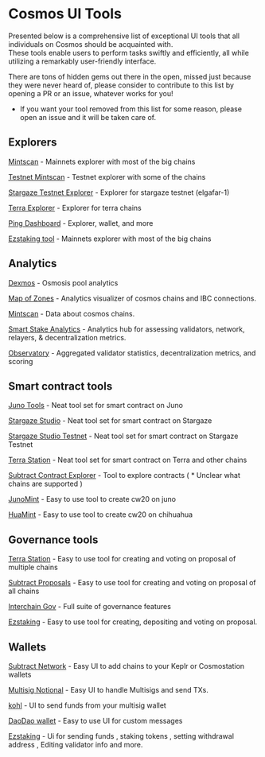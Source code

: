 # Cosmos UI Tools
Presented below is a comprehensive list of exceptional UI tools that all individuals on Cosmos should be acquainted with.  
These tools enable users to perform tasks swiftly and efficiently, all while utilizing a remarkably user-friendly interface.

There are tons of hidden gems out there in the open, missed just because they were never heard of, please consider to contribute to this list by opening a PR or an issue, whatever works for you!

* If you want your tool removed from this list for some reason, please open an issue and it will be taken care of.

## Explorers

[Mintscan](https://www.mintscan.io/cosmos) - Mainnets explorer with most of the big chains

[Testnet Mintscan](https://testnet.mintscan.io/juno-testnet) - Testnet explorer with some of the chains

[Stargaze Testnet Explorer](https://stargaze-testnet-explorer.pages.dev/stargaze) - Explorer for stargaze testnet (elgafar-1)

[Terra Explorer](https://finder.terra.money/) - Explorer for terra chains

[Ping Dashboard](https://ping.pub/) - Explorer, wallet, and more

[Ezstaking tool](https://ezstaking.tools/cosmoshub) - Mainnets explorer with most of the big chains

## Analytics

[Dexmos](https://www.dexmos.app/) - Osmosis pool analytics

[Map of Zones](https://mapofzones.com/) - Analytics visualizer of cosmos chains and IBC connections.

[Mintscan](https://hub.mintscan.io/chains/overview) - Data about cosmos chains.

[Smart Stake Analytics](https://smartstake.io/) - Analytics hub for assessing validators, network, relayers, & decentralization metrics.

[Observatory](https://observatory.zone/) - Aggregated validator statistics, decentralization metrics, and scoring

## Smart contract tools

[Juno Tools](https://juno.tools/) - Neat tool set for smart contract on Juno

[Stargaze Studio](https://studio.stargaze.zone/) - Neat tool set for smart contract on Stargaze

[Stargaze Studio Testnet](https://studio.publicawesome.dev/) - Neat tool set for smart contract on Stargaze Testnet

[Terra Station](https://station.terra.money/contract) - Neat tool set for smart contract on Terra and other chains

[Subtract Contract Explorer](https://explorer.subtract.fi/) - Tool to explore contracts ( * Unclear what chains are supported )

[JunoMint](https://junomint.com/) - Easy to use tool to create cw20 on juno

[HuaMint](https://huamint.netlify.app) - Easy to use tool to create cw20 on chihuahua

## Governance tools

[Terra Station](https://station.terra.money/gov) - Easy to use tool for creating and voting on proposal of multiple chains

[Subtract Proposals](https://proposals.subtract.fi/) - Easy to use tool for creating and voting on proposal of all chains

[Interchain Gov](https://interchaingov.com/) - Full suite of governance features

[Ezstaking](https://ezstaking.tools/wallet/governance) - Easy to use tool for creating, depositing and voting on proposal.

## Wallets

[Subtract Network](https://cosmos-networks.subtract.fi/) - Easy UI to add chains to your Keplr or Cosmostation wallets

[Multisig Notional](https://multisig.notional.ventures/) - Easy UI to handle Multisigs and send TXs.

[kohl](https://cosmos-multisig-ui-kohl.vercel.app/) - UI to send funds from your multisig wallet

[DaoDao wallet](https://daodao.zone/wallet) - Easy to use UI for custom messages

[Ezstaking](https://ezstaking.tools/wallet) - Ui for sending funds , staking tokens , setting withdrawal address , Editing validator info and more.
